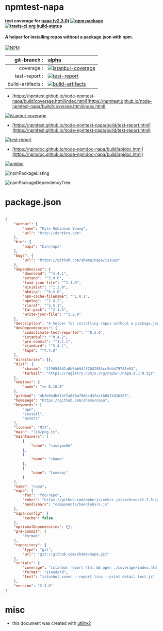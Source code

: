 # npmtest-napa

#### test coverage for  [napa (v2.3.0)](https://github.com/shama/napa)  [![npm package](https://img.shields.io/npm/v/npmtest-napa.svg?style=flat-square)](https://www.npmjs.org/package/npmtest-napa) [![travis-ci.org build-status](https://api.travis-ci.org/npmtest/node-npmtest-napa.svg)](https://travis-ci.org/npmtest/node-npmtest-napa)

#### A helper for installing repos without a package.json with npm.

[![NPM](https://nodei.co/npm/napa.png?downloads=true&downloadRank=true&stars=true)](https://www.npmjs.com/package/napa)

| git-branch : | [alpha](https://github.com/npmtest/node-npmtest-napa/tree/alpha)|
|--:|:--|
| coverage : | [![istanbul-coverage](https://npmtest.github.io/node-npmtest-napa/build/coverage.badge.svg)](https://npmtest.github.io/node-npmtest-napa/build/coverage.html/index.html)|
| test-report : | [![test-report](https://npmtest.github.io/node-npmtest-napa/build/test-report.badge.svg)](https://npmtest.github.io/node-npmtest-napa/build/test-report.html)|
| build-artifacts : | [![build-artifacts](https://npmtest.github.io/node-npmtest-napa/glyphicons_144_folder_open.png)](https://github.com/npmtest/node-npmtest-napa/tree/gh-pages/build)|

- [https://npmtest.github.io/node-npmtest-napa/build/coverage.html/index.html](https://npmtest.github.io/node-npmtest-napa/build/coverage.html/index.html)

[![istanbul-coverage](https://npmtest.github.io/node-npmtest-napa/build/screenCapture.buildCi.browser.%252Ftmp%252Fbuild%252Fcoverage.lib.html.png)](https://npmtest.github.io/node-npmtest-napa/build/coverage.html/index.html)

- [https://npmtest.github.io/node-npmtest-napa/build/test-report.html](https://npmtest.github.io/node-npmtest-napa/build/test-report.html)

[![test-report](https://npmtest.github.io/node-npmtest-napa/build/screenCapture.buildCi.browser.%252Ftmp%252Fbuild%252Ftest-report.html.png)](https://npmtest.github.io/node-npmtest-napa/build/test-report.html)

- [https://npmdoc.github.io/node-npmdoc-napa/build/apidoc.html](https://npmdoc.github.io/node-npmdoc-napa/build/apidoc.html)

[![apidoc](https://npmdoc.github.io/node-npmdoc-napa/build/screenCapture.buildCi.browser.%252Ftmp%252Fbuild%252Fapidoc.html.png)](https://npmdoc.github.io/node-npmdoc-napa/build/apidoc.html)

![npmPackageListing](https://npmtest.github.io/node-npmtest-napa/build/screenCapture.npmPackageListing.svg)

![npmPackageDependencyTree](https://npmtest.github.io/node-npmtest-napa/build/screenCapture.npmPackageDependencyTree.svg)



# package.json

```json

{
    "author": {
        "name": "Kyle Robinson Young",
        "url": "http://dontkry.com"
    },
    "bin": {
        "napa": "bin/napa"
    },
    "bugs": {
        "url": "https://github.com/shama/napa/issues"
    },
    "dependencies": {
        "download": "^4.4.1",
        "extend": "^3.0.0",
        "load-json-file": "^1.1.0",
        "minimist": "^1.2.0",
        "mkdirp": "^0.5.0",
        "npm-cache-filename": "^1.0.1",
        "npmlog": "^2.0.2",
        "rimraf": "^2.5.1",
        "tar-pack": "^3.1.2",
        "write-json-file": "^1.2.0"
    },
    "description": "A helper for installing repos without a package.json with npm.",
    "devDependencies": {
        "codeclimate-test-reporter": "^0.3.0",
        "istanbul": "^0.4.2",
        "pre-commit": "^1.1.1",
        "standard": "^5.4.1",
        "tape": "^4.4.0"
    },
    "directories": {},
    "dist": {
        "shasum": "4196546d1a0b6bb94f37042053cc5ddd79731e53",
        "tarball": "https://registry.npmjs.org/napa/-/napa-2.3.0.tgz"
    },
    "engines": {
        "node": ">= 0.10.0"
    },
    "gitHead": "4bfe0bdb513ffa869a79ddcd3fec1b0874d2b35f",
    "homepage": "https://github.com/shama/napa",
    "keywords": [
        "npm",
        "install",
        "assets"
    ],
    "license": "MIT",
    "main": "lib/pkg.js",
    "maintainers": [
        {
            "name": "caseywebb"
        },
        {
            "name": "shama"
        },
        {
            "name": "tomekwi"
        }
    ],
    "name": "napa",
    "napa": {
        "foo": "foo/repo",
        "ember": "https://github.com/emberjs/ember.js/archive/v1.7.0.tar.gz",
        "handlebars": "components/handlebars.js"
    },
    "napa-config": {
        "cache": false
    },
    "optionalDependencies": {},
    "pre-commit": [
        "format"
    ],
    "repository": {
        "type": "git",
        "url": "git://github.com/shama/napa.git"
    },
    "scripts": {
        "coverage": "istanbul report html && open ./coverage/index.html",
        "format": "standard",
        "test": "istanbul cover --report lcov --print detail test.js"
    },
    "version": "2.3.0"
}
```



# misc
- this document was created with [utility2](https://github.com/kaizhu256/node-utility2)
